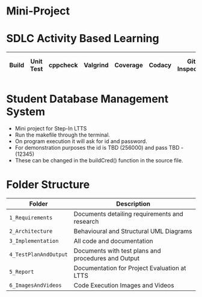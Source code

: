 # Mini-Project
# SDLC Activity Based Learning

|Build|Unit Test|cppcheck|Valgrind|Coverage|Codacy|Git Inspector|Code-inspector-score|code-inspector-status|
|:--:|:--:|:--:|:--:|:--:|:--:|:--:|:--:|:--:|

# Student Database Management System



* Mini project for Step-In LTTS
* Run the makefile through the terminal.
* On program execution it will ask for id and password. 
* For demonstration purposes the id is TBD (256000) and pass TBD - (12345)
* These can be changed in the buildCred() function in the source file.

# Folder Structure

|Folder|Description|
|---|---|
|`1_Requirements`| Documents detailing requirements and research |
|`2_Architecture`|Behavioural and Structural UML Diagrams|
|`3_Implementation`|All code and documentation|
|`4_TestPlanAndOutput`|Documents with test plans and procedures and Output|
|`5_Report`|Documentation for Project Evaluation at LTTS|
|`6_ImagesAndVideos`|Code Execution Images and Videos|

